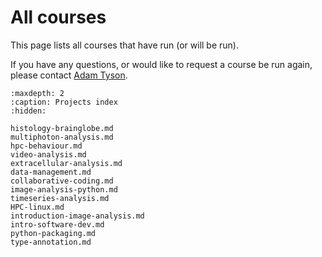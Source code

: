 # All courses
This page lists all courses that have run (or will be run). 

If you have any questions, or would like to request a course be run again, please contact
<a href="mailto:adam.tyson@ucl.ac.uk?subject=SWC/GCNU Software Skills">Adam Tyson</a>.

```{toctree}
:maxdepth: 2
:caption: Projects index
:hidden:

histology-brainglobe.md
multiphoton-analysis.md
hpc-behaviour.md
video-analysis.md
extracellular-analysis.md
data-management.md
collaborative-coding.md
image-analysis-python.md
timeseries-analysis.md
HPC-linux.md
introduction-image-analysis.md
intro-software-dev.md
python-packaging.md
type-annotation.md

```
